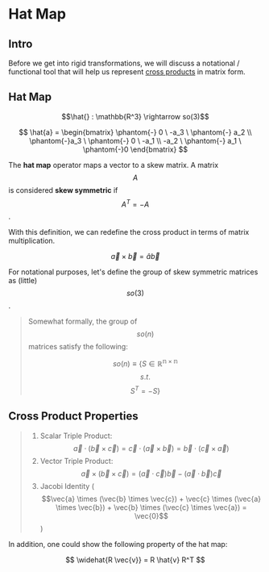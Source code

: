 # Hat Map

## Intro

Before we get into rigid transformations, we will discuss a notational / functional tool that will help us represent [cross products](../../../../ee/devices-and-systems-i/linear-algebra/vectors/vector-operations.md#cross-product) in matrix form.

## Hat Map

$$\hat{} : \mathbb{R^3} \rightarrow so(3)$$

$$
\hat{a} = \begin{bmatrix}
\phantom{-} 0 \ -a_3 \ \phantom{-} a_2 \\
\phantom{-}a_3 \ \phantom{-} 0 \ -a_1 \\
-a_2 \ \phantom{-} a_1 \ \phantom{-}0
\end{bmatrix}
$$

The **hat map** operator maps a vector to a skew matrix. A matrix $$A$$ is considered **skew symmetric** if $$A^T = -A$$.

With this definition, we can redefine the cross product in terms of matrix multiplication.

$$
\vec{a} \times \vec{b} = \hat{a} \vec{b}
$$

For notational purposes, let's define the group of skew symmetric matrices as \(little\)$$so(3)$$.

> Somewhat formally, the group of $$so(n)$$ matrices satisfy the following:
>
> $$so(n) \equiv \{ S \in \mathbb{R^{n \times n}}$$  $$s.t.$$  $$ S^T = -S \}$$

## Cross Product Properties

> 1. Scalar Triple Product: $$\vec{a} \cdot (\vec{b} \times \vec{c}) = \vec{c} \cdot (\vec{a} \times \vec{b}) = \vec{b} \cdot (\vec{c} \times \vec{a})$$
> 2. Vector Triple Product: $$\vec{a} \times (\vec{b} \times \vec{c}) = (\vec{a} \cdot \vec{c}) \vec{b} - (\vec{a} \cdot \vec{b}) \vec{c}$$
> 3. Jacobi Identity \($$\vec{a} \times (\vec{b} \times \vec{c}) + \vec{c} \times (\vec{a} \times \vec{b}) + \vec{b} \times (\vec{c} \times \vec{a}) = \vec{0}$$\)

In addition, one could show the following property of the hat map:

$$
\widehat{R \vec{v}} = R \hat{v} R^T
$$

